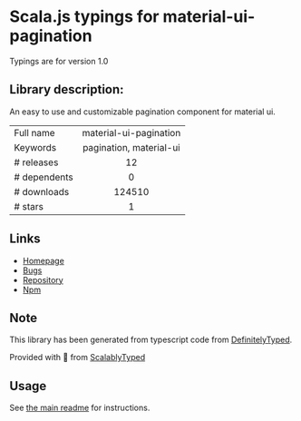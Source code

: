 
# Scala.js typings for material-ui-pagination

Typings are for version 1.0

## Library description:
An easy to use and customizable pagination component for material ui.

|                    |                 |
| ------------------ | :-------------: |
| Full name          | material-ui-pagination |
| Keywords           | pagination, material-ui |
| # releases         | 12 |
| # dependents       | 0 |
| # downloads        | 124510 |
| # stars            | 1 |

## Links
- [Homepage](https://github.com/lo-tp/material-ui-pagination#readme)
- [Bugs](https://github.com/lo-tp/material-ui-pagination/issues)
- [Repository](https://github.com/lo-tp/material-ui-pagination)
- [Npm](https://www.npmjs.com/package/material-ui-pagination)
    


## Note
This library has been generated from typescript code from [DefinitelyTyped](https://definitelytyped.org).

Provided with :purple_heart: from [ScalablyTyped](https://github.com/oyvindberg/ScalablyTyped)

## Usage
See [the main readme](../../readme.md) for instructions.


